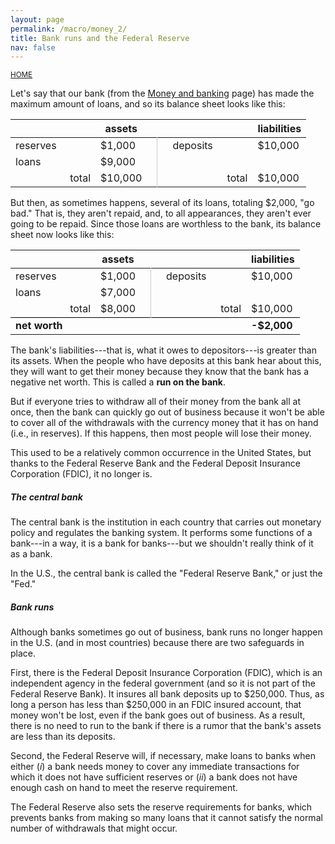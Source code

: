 ```yaml
---
layout: page
permalink: /macro/money_2/
title: Bank runs and the Federal Reserve
nav: false
---
```


<link rel="stylesheet" href="/assets/css/table.css">

[<small>HOME</small>](/macro/)



Let's say that our bank (from the [Money and banking](/macro/money_1/) page) has made the maximum amount of loans, and so its balance sheet looks like this:


<table class="styled-table">
<thead>
<tr>
<th style="width:120px;"></th>
<th>assets</th>
<th></th>
<th></th>
<th style="width:120px;"></th>
<th>liabilities</th>
</tr>
</thead>
<tbody>
<tr>
<td style="text-align: left;">reserves</td>
<td>$1,000</td>
<td style="border-right:1px solid #cacacc"></td>
<td></td>
<td style="text-align: left;">deposits</td>
<td>$10,000</td>
</tr>
<tr>
<td style="text-align: left;">loans</td>
<td>$9,000</td>
<td style="border-right:1px solid #cacacc"></td>
<td></td>
<td></td>
<td></td>
</tr>
<tr>
<td style="text-align: right;">total</td>
<td>$10,000</td>
<td style="border-right:1px solid #cacacc"></td>
<td></td>
<td style="text-align: right;">total</td>
<td>$10,000</td>
</tr>
</tbody>
</table>


But then, as sometimes happens, several of its loans, totaling \$2,000, "go bad." That is, they aren't repaid, and, to all appearances, they aren't ever going to be repaid. Since those loans are worthless to the bank, its balance sheet now looks like this:


<table class="styled-table">
<thead>
<tr>
<th style="width:120px;"></th>
<th>assets</th>
<th></th>
<th></th>
<th style="width:120px;"></th>
<th>liabilities</th>
</tr>
</thead>
<tbody>
<tr>
<td style="text-align: left;">reserves</td>
<td>$1,000</td>
<td style="border-right:1px solid #cacacc"></td>
<td></td>
<td style="text-align: left;">deposits</td>
<td>$10,000</td>
</tr>
<tr>
<td style="text-align: left;">loans</td>
<td>$7,000</td>
<td style="border-right:1px solid #cacacc"></td>
<td></td>
<td></td>
<td></td>
</tr>
<tr>
<td style="text-align: right;">total</td>
<td>$8,000</td>
<td style="border-right:1px solid #cacacc"></td>
<td></td>
<td style="text-align: right;">total</td>
<td>$10,000</td>
</tr>

<tr>
<td style="text-align: left; border-top:1.5px solid #000000;"><strong>net worth</strong></td>
<td style="border-top:1.5px solid #000000;"></td>
<td style="border-top:1.5px solid #000000;"></td>
<td style="border-top:1.5px solid #000000;"></td>
<td style="border-top:1.5px solid #000000;"></td>
<td style="border-top:1.5px solid #000000;"><strong>-$2,000</strong></td>
</tr>

</tbody>
</table>


The bank's liabilities---that is, what it owes to depositors---is greater than its assets. When the people who have deposits at this bank hear about this, they will want to get their money because they know that the bank has a negative net worth. This is called a **run on the bank**.

But if everyone tries to withdraw all of their money from the bank all at once, then the bank can quickly go out of business because it won't be able to cover all of the withdrawals with the currency money that it has on hand (i.e., in reserves). If this happens, then most people will lose their money.

This used to be a relatively common occurrence in the United States, but thanks to the Federal Reserve Bank and the Federal Deposit Insurance Corporation (FDIC), it no longer is.

##### The central bank

The central bank is the institution in each country that carries out monetary policy and regulates the banking system. It performs some functions of a bank---in a way, it is a bank for banks---but we shouldn't really think of it as a bank.

In the U.S., the central bank is called the "Federal Reserve Bank," or just the "Fed."

##### Bank runs

Although banks sometimes go out of business, bank runs no longer happen in the U.S. (and in most countries) because there are two safeguards in place.

First, there is the Federal Deposit Insurance Corporation (FDIC), which is an independent agency in the federal government (and so it is not part of the Federal Reserve Bank). It insures all bank deposits up to \$250,000. Thus, as long a person has less than \$250,000 in an FDIC insured account, that money won't be lost, even if the bank goes out of business. As a result, there is no need to run to the bank if there is a rumor that the bank's assets are less than its deposits.

Second, the Federal Reserve will, if necessary, make loans to banks when either (*i*) a bank needs money to cover any immediate transactions for which it does not have sufficient reserves or (*ii*) a bank does not have enough cash on hand to meet the reserve requirement.

The Federal Reserve also sets the reserve requirements for banks, which prevents banks from making so many loans that it cannot satisfy the normal number of withdrawals that might occur.
